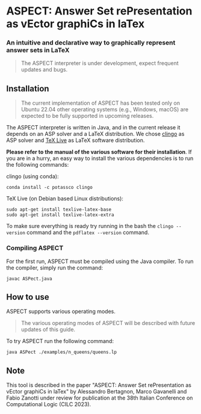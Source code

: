 # ASPECT: Answer Set rePresentation as vEctor graphiCs in laTex
### An intuitive and declarative way to graphically represent answer sets in LaTeX

> The ASPECT interpreter is under development, expect frequent updates and bugs.

## Installation

> The current implementation of ASPECT has been tested only on Ubuntu 22.04 other operating systems (e.g., Windows, macOS) are expected to be fully supported in upcoming releases.

The ASPECT interpreter is written in Java, and in the current release it depends on an ASP solver and a LaTeX distribution. We chose [clingo](https://potassco.org/clingo/) as ASP solver and [TeX Live](https://www.tug.org/texlive/) as LaTeX software distribution.

**Please refer to the manual of the various software for their installation**. If you are in a hurry, an easy way to install the various dependencies is to run the following commands:

clingo (using conda):

    conda install -c potassco clingo

TeX Live (on Debian based Linux distributions):

    sudo apt-get install texlive-latex-base
    sudo apt-get install texlive-latex-extra


To make sure everything is ready try running in the bash the `clingo --version` command and the `pdflatex --version` command.


### Compiling ASPECT

For the first run, ASPECT must be compiled using the Java compiler. To run the compiler, simply run the command:

    javac ASPect.java

## How to use

ASPECT supports various operating modes.

> The various operating modes of ASPECT will be described with future updates of this guide.

To try ASPECT run the following command:

    java ASPect ./examples/n_queens/queens.lp


## Note

This tool is described in the paper "ASPECT: Answer Set rePresentation as vEctor graphiCs in laTex" by Alessandro Bertagnon, Marco Gavanelli and Fabio Zanotti under review for publication at the 38th Italian Conference on Computational Logic (CILC 2023).
